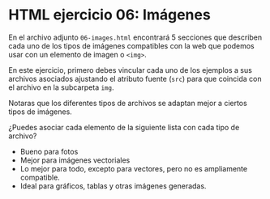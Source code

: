 # **HTML ejercicio 06: Imágenes**

En el archivo adjunto `06-images.html` encontrará 5 secciones que describen cada uno de los tipos de imágenes compatibles con la web que podemos usar con un elemento de imagen o `<img>`.

En este ejercicio, primero debes vincular cada uno de los ejemplos a sus archivos asociados ajustando el atributo fuente (`src`) para que coincida con el archivo en la subcarpeta `img`.

Notaras que los diferentes tipos de archivos se adaptan mejor a ciertos tipos de imágenes.

¿Puedes asociar cada elemento de la siguiente lista con cada tipo de archivo?
- Bueno para fotos
- Mejor para imágenes vectoriales
- Lo mejor para todo, excepto para vectores, pero no es ampliamente compatible.
- Ideal para gráficos, tablas y otras imágenes generadas.